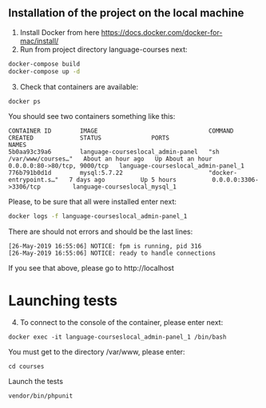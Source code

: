 ## Installation of the project on the local machine

1. Install Docker from here https://docs.docker.com/docker-for-mac/install/
2. Run from project directory language-courses next:

```sh
docker-compose build
docker-compose up -d
```  

3. Check that containers are available:

```sh
docker ps
``` 

You should see two containers something like this:

```
CONTAINER ID        IMAGE                               COMMAND                  CREATED             STATUS              PORTS                          NAMES
5b0aa93c39a6        language-courseslocal_admin-panel   "sh /var/www/courses…"   About an hour ago   Up About an hour    0.0.0.0:80->80/tcp, 9000/tcp   language-courseslocal_admin-panel_1
776b791b0d1d        mysql:5.7.22                        "docker-entrypoint.s…"   7 days ago          Up 5 hours          0.0.0.0:3306->3306/tcp         language-courseslocal_mysql_1
```

Please, to be sure that all were installed enter next:

```sh
docker logs -f language-courseslocal_admin-panel_1
```

There are should not errors and should be the last lines:

```
[26-May-2019 16:55:06] NOTICE: fpm is running, pid 316
[26-May-2019 16:55:06] NOTICE: ready to handle connections
```

If you see that above, please go to http://localhost

# Launching tests

4. To connect to the console of the container, please enter next:

```
docker exec -it language-courseslocal_admin-panel_1 /bin/bash
```

You must get to the directory /var/www, please enter:

```
cd courses
```

Launch the tests

```
vendor/bin/phpunit
```
